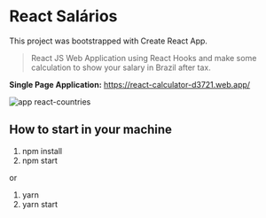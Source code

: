 # React Salários

This project was bootstrapped with Create React App.

> React JS Web Application using React Hooks and make some calculation to show your salary in Brazil after tax.

**Single Page Application:** https://react-calculator-d3721.web.app/

![app react-countries](https://github.com/Vinicius-A-R/react-calculator/blob/master/public/react-calculator.png?raw=true)

## How to start in your machine

1. npm install
2. npm start

or

1. yarn
2. yarn start
